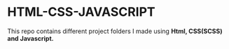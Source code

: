 # HTML-CSS-JAVASCRIPT
This repo contains different project folders I made using **Html, CSS(SCSS) and Javascript.**